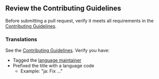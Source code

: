 ## Review the Contributing Guidelines

Before submitting a pull request, verify it meets all requirements in the [Contributing Guidelines](https://github.com/donnemartin/system-design-primer/blob/master/CONTRIBUTING.md).

### Translations

See the [Contributing Guidelines](https://github.com/donnemartin/system-design-primer/blob/master/CONTRIBUTING.md).  Verify you have:

* Tagged the [language maintainer](https://github.com/donnemartin/system-design-primer/blob/master/TRANSLATIONS.md)
* Prefixed the title with a language code
    * Example: "ja: Fix ..."
